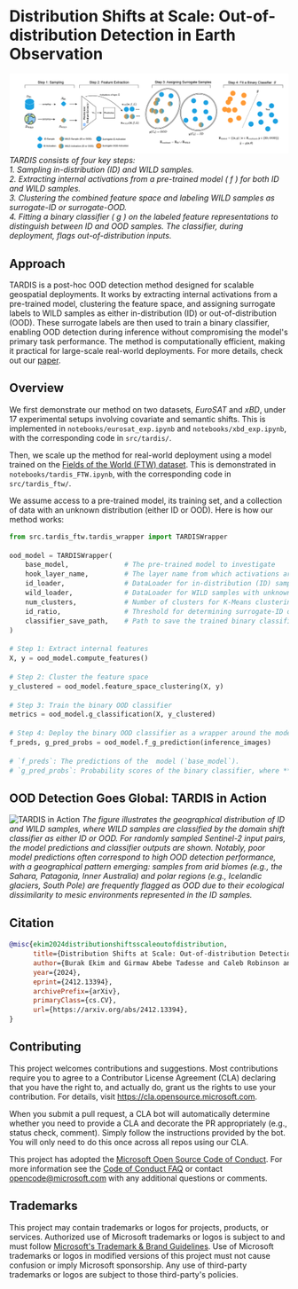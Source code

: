 # Distribution Shifts at Scale: Out-of-distribution Detection in Earth Observation
![TARDIS Pipeline](./figures/tardis_flow_v18.png)  
*TARDIS consists of four key steps:*  
*1. Sampling in-distribution (ID) and WILD samples.*  
*2. Extracting internal activations from a pre-trained model \( f \) for both ID and WILD samples.*  
*3. Clustering the combined feature space and labeling WILD samples as surrogate-ID or surrogate-OOD.*  
*4. Fitting a binary classifier \( g \) on the labeled feature representations to distinguish between ID and OOD samples. The classifier, during deployment, flags out-of-distribution inputs.*

## Approach 
TARDIS is a post-hoc OOD detection method designed for scalable geospatial deployments. It works by extracting internal activations from a pre-trained model, clustering the feature space, and assigning surrogate labels to WILD samples as either in-distribution (ID) or out-of-distribution (OOD). These surrogate labels are then used to train a binary classifier, enabling OOD detection during inference without compromising the model's primary task performance. The method is computationally efficient, making it practical for large-scale real-world deployments. For more details, check out our [paper](TBP).

## Overview
We first demonstrate our method on two datasets, _EuroSAT_ and _xBD_, under 17 experimental setups involving covariate and semantic shifts. This is implemented in `notebooks/eurosat_exp.ipynb` and `notebooks/xbd_exp.ipynb`, with the corresponding code in `src/tardis/`.  

Then, we scale up the method for real-world deployment using a model trained on the [Fields of the World (FTW) dataset](https://github.com/fieldsoftheworld). This is demonstrated in `notebooks/tardis_FTW.ipynb`, with the corresponding code in `src/tardis_ftw/`.

We assume access to a pre-trained model, its training set, and a collection of data with an unknown distribution (either ID or OOD). Here is how our method works:

```python
from src.tardis_ftw.tardis_wrapper import TARDISWrapper

ood_model = TARDISWrapper(
    base_model,              # The pre-trained model to investigate
    hook_layer_name,         # The layer name from which activations are extracted
    id_loader,               # DataLoader for in-distribution (ID) samples
    wild_loader,             # DataLoader for WILD samples with unknown distributions (ID or OOD)
    num_clusters,            # Number of clusters for K-Means clustering in activation space
    id_ratio,                # Threshold for determining surrogate-ID or surrogate-OOD labels based on ID sample ratio in a cluster
    classifier_save_path,    # Path to save the trained binary classifier
)

# Step 1: Extract internal features
X, y = ood_model.compute_features()

# Step 2: Cluster the feature space
y_clustered = ood_model.feature_space_clustering(X, y)

# Step 3: Train the binary OOD classifier
metrics = ood_model.g_classification(X, y_clustered)

# Step 4: Deploy the binary OOD classifier as a wrapper around the model
f_preds, g_pred_probs = ood_model.f_g_prediction(inference_images)

# `f_preds`: The predictions of the  model (`base_model`).  
# `g_pred_probs`: Probability scores of the binary classifier, where **0** indicates higher ID characteristics and **1** indicates stronger OOD characteristics.
```

<!-- Below is the complete repository structure: -->
<!-- 
```
configs/
├── eurosat/                  # Configuration files for experiments on the EuroSAT dataset.
├── xview/                    # Configuration files for experiments on the xView dataset.

notebooks/
├── eurosat_exp.ipynb         # Example notebook for running experiments on the EuroSAT dataset.
├── tardis_FTW.ipynb          # Notebook demonstrating TARDIS on the Fields of the World (FTW) dataset.
├── xview_exp.ipynb           # Example notebook for running experiments on the xView dataset.

src/
├── tardis/
│   ├── __init__.py           # Initialization file for the TARDIS module.
│   ├── eurosat_datamodule.py # Handles EuroSAT dataset loading and preprocessing.
│   ├── eurosat_main.py       # Main script for running experiments on the EuroSAT dataset.
│   ├── eurosat_xview_utils.py# Helper functions for EuroSAT and xView datasets.
│   ├── ood_classifier.py     # Script to train the binary classifier for OOD detection.
│   ├── utils.py              # General utility functions for TARDIS.
│   ├── xview2_datamodule.py  # Handles xView dataset loading and preprocessing.
│   ├── xview2_main.py        # Main script for running experiments on the xView dataset.

├── tardis_ftw/
│   ├── __init__.py           # Initialization file for TARDIS-specific modules.
│   ├── config.yaml           # YAML file specifying parameters for TARDIS experiments.
│   ├── custom_trainer.py     # Custom training script for TARDIS experiments.
│   ├── data_utils.py         # Data utility functions for preprocessing Sentinel-2 data.
│   ├── sample_s2_pc.py       # Script for sampling Sentinel-2 data from Planetary Computer.
│   ├── tardis_wrapper.py     # Core wrapper implementing TARDIS workflow.
│   ├── utils.py              # Additional helper functions for TARDIS.
``` -->

## OOD Detection Goes Global: TARDIS in Action
![TARDIS in Action](./figures/g_wild_map_v7.png)
*The figure illustrates the geographical distribution of ID and WILD samples, where WILD samples are classified by the domain shift classifier as either ID or OOD. For randomly sampled Sentinel-2 input pairs, the model predictions and classifier outputs are shown. Notably, poor model predictions often correspond to high OOD detection performance, with a geographical pattern emerging: samples from arid biomes (e.g., the Sahara, Patagonia, Inner Australia) and polar regions (e.g., Icelandic glaciers, South Pole) are frequently flagged as OOD due to their ecological dissimilarity to mesic environments represented in the ID samples.*

## Citation
```bibtex
@misc{ekim2024distributionshiftsscaleoutofdistribution,
      title={Distribution Shifts at Scale: Out-of-distribution Detection in Earth Observation}, 
      author={Burak Ekim and Girmaw Abebe Tadesse and Caleb Robinson and Gilles Hacheme and Michael Schmitt and Rahul Dodhia and Juan M. Lavista Ferres},
      year={2024},
      eprint={2412.13394},
      archivePrefix={arXiv},
      primaryClass={cs.CV},
      url={https://arxiv.org/abs/2412.13394}, 
}
```

<!-- 
# Project

> This repo has been populated by an initial template to help get you started. Please
> make sure to update the content to build a great experience for community-building.

As the maintainer of this project, please make a few updates:

- Improving this README.MD file to provide a great experience
- Updating SUPPORT.MD with content about this project's support experience
- Understanding the security reporting process in SECURITY.MD
- Remove this section from the README -->

## Contributing

This project welcomes contributions and suggestions.  Most contributions require you to agree to a
Contributor License Agreement (CLA) declaring that you have the right to, and actually do, grant us
the rights to use your contribution. For details, visit https://cla.opensource.microsoft.com.

When you submit a pull request, a CLA bot will automatically determine whether you need to provide
a CLA and decorate the PR appropriately (e.g., status check, comment). Simply follow the instructions
provided by the bot. You will only need to do this once across all repos using our CLA.

This project has adopted the [Microsoft Open Source Code of Conduct](https://opensource.microsoft.com/codeofconduct/).
For more information see the [Code of Conduct FAQ](https://opensource.microsoft.com/codeofconduct/faq/) or
contact [opencode@microsoft.com](mailto:opencode@microsoft.com) with any additional questions or comments.

## Trademarks

This project may contain trademarks or logos for projects, products, or services. Authorized use of Microsoft 
trademarks or logos is subject to and must follow 
[Microsoft's Trademark & Brand Guidelines](https://www.microsoft.com/en-us/legal/intellectualproperty/trademarks/usage/general).
Use of Microsoft trademarks or logos in modified versions of this project must not cause confusion or imply Microsoft sponsorship.
Any use of third-party trademarks or logos are subject to those third-party's policies.
